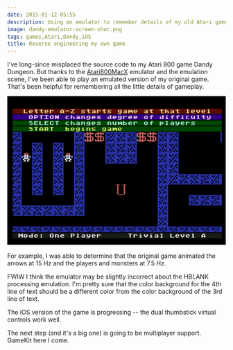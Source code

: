 ```yaml
---
date: 2015-01-12 05:55
description: Using an emulator to remember details of my old Atari game Dandy.
image: dandy-emulator-screen-shot.png
tags: games,Atari,Dandy,iOS
title: Reverse engineering my own game
---
```


I've long-since misplaced the source code to my Atari 800 game Dandy Dungeon.
But thanks to the [Atari800MacX](http://www.atarimac.com/atari800macx.php)
emulator and the emulation scene, I've been able to play an emulated version
of my original game. That's been helpful for remembering all the little
details of gameplay.

![Dandy Emulator Screen Shot](/assets/posts/2015-01-12-Reverse_engineering_my_own_game-dandy-emulator-screen-shot.png)

For example, I was able to determine that the original game animated the
arrows at 15 Hz and the players and monsters at 7.5 Hz.

FWIW I think the emulator may be slightly incorrect about the HBLANK
processing emulation. I'm pretty sure that the color background for the 4th
line of text should be a different color from the color background of the 3rd
line of text.

The iOS version of the game is progressing -- the dual thumbstick virtual
controls work well.

The next step (and it's a big one) is going to be multiplayer support. GameKit
here I come.
